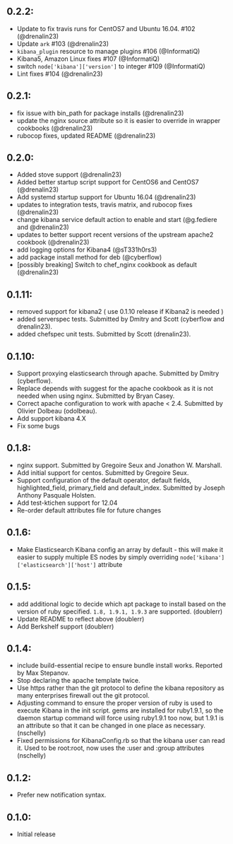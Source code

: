 ## 0.2.2:
* Update to fix travis runs for CentOS7 and Ubuntu 16.04. #102 (@drenalin23)
* Update `ark` #103 (@drenalin23)
* `kibana_plugin` resource to manage plugins #106 (@InformatiQ)
* Kibana5, Amazon Linux fixes #107 (@InformatiQ)
* switch `node['kibana']['version']` to integer #109 (@InformatiQ)
* Lint fixes #104  (@drenalin23)

## 0.2.1:
* fix issue with bin_path for package installs (@drenalin23)
* update the nginx source attribute so it is easier to override in wrapper cookbooks (@drenalin23)
* rubocop fixes, updated README (@drenalin23)

## 0.2.0:
* Added stove support (@drenalin23)
* Added better startup script support for CentOS6 and CentOS7 (@drenalin23)
* Add systemd startup support for Ubuntu 16.04 (@drenalin23)
* updates to integration tests, travis matrix, and rubocop fixes (@drenalin23)
* change kibana service default action to enable and start (@g.fediere and @drenalin23)
* updates to better support recent versions of the upstream apache2 cookbook (@drenalin23)
* add logging options for Kibana4 (@sT331h0rs3)
* add package install method for deb (@cyberflow)
* [possibly breaking] Switch to chef_nginx cookbook as default (@drenalin23)

## 0.1.11:
* removed support for kibana2 ( use 0.1.10 release if Kibana2 is needed )
* added serverspec tests. Submitted by Dmitry and Scott (cyberflow and drenalin23).
* added chefspec unit tests. Submitted by Scott (drenalin23).

## 0.1.10:
* Support proxying elasticsearch through apache. Submitted by Dmitry (cyberflow).
* Replace depends with suggest for the apache cookbook as it is not needed when using nginx. Submitted by Bryan Casey.
* Correct apache configuration to work with apache < 2.4. Submitted by Olivier Dolbeau (odolbeau).
* Add support kibana 4.X
* Fix some bugs

## 0.1.8:
* nginx support. Submitted by Gregoire Seux and Jonathon W. Marshall.
* Add initial support for centos. Submitted by Gregoire Seux.
* Support configuration of the default operator, default fields, highlighted\_field, primary\_field and default\_index. Submitted by Joseph Anthony Pasquale Holsten.
* Add test-ktichen support for 12.04
* Re-order default attributes file for future changes

## 0.1.6:
* Make Elasticsearch Kibana config an array by default - this will make it easier
  to supply multiple ES nodes by simply overriding ```node['kibana']['elasticsearch']['host']``` attribute

## 0.1.5:

* add additional logic to decide which apt package to install based on the version of ruby specified. `1.8, 1.9.1, 1.9.3` are supported. (doublerr)
* Update README to reflect above (doublerr)
* Add Berkshelf support (doublerr)

## 0.1.4:

* include build-essential recipe to ensure bundle install works. Reported
  by Max Stepanov.
* Stop declaring the apache template twice.
* Use https rather than the git protocol to define the kibana repository as
  many enterprises firewall out the git protocol.
* Adjusting command to ensure the proper version of ruby is used to execute
  Kibana in the init script.  gems are installed for ruby1.9.1, so the daemon
  startup command will force using ruby1.9.1 too now, but 1.9.1 is an attribute
  so that it can be changed in one place as necessary. (nschelly)
* Fixed permissions for KibanaConfig.rb so that the kibana user can read it.
  Used to be root:root, now uses the :user and :group attributes (nschelly)

## 0.1.2:

* Prefer new notification syntax.

## 0.1.0:

* Initial release
